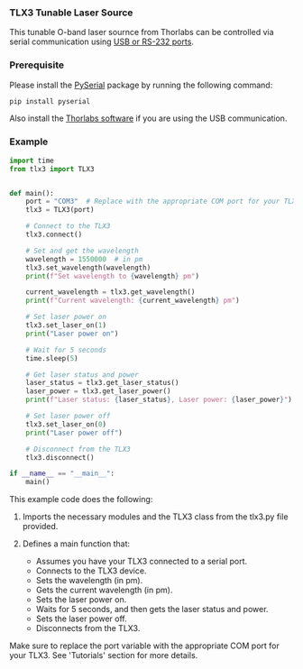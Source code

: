 ### **TLX3 Tunable Laser Source**
This tunable O-band laser sournce from Thorlabs can be controlled via serial communication using [USB or RS-232 ports](https://www.thorlabs.com/drawings/95d5daba0b697a3d-072A9758-9744-FD02-FF791D3D5CED2767/TLX3-ProgrammingGuide.pdf).

### **Prerequisite**
Please install the [PySerial](https://pyserial.readthedocs.io/en/latest/pyserial.html) package by running the following command: 

```python
pip install pyserial
```
Also install the [Thorlabs software](https://www.thorlabs.com/software_pages/viewsoftwarepage.cfm?code=TLX3) if you are using the USB communication.

### **Example**

```python
import time
from tlx3 import TLX3


def main():
    port = "COM3"  # Replace with the appropriate COM port for your TLX3
    tlx3 = TLX3(port)

    # Connect to the TLX3
    tlx3.connect()

    # Set and get the wavelength
    wavelength = 1550000  # in pm
    tlx3.set_wavelength(wavelength)
    print(f"Set wavelength to {wavelength} pm")

    current_wavelength = tlx3.get_wavelength()
    print(f"Current wavelength: {current_wavelength} pm")

    # Set laser power on
    tlx3.set_laser_on(1)
    print("Laser power on")

    # Wait for 5 seconds
    time.sleep(5)

    # Get laser status and power
    laser_status = tlx3.get_laser_status()
    laser_power = tlx3.get_laser_power()
    print(f"Laser status: {laser_status}, Laser power: {laser_power}")

    # Set laser power off
    tlx3.set_laser_on(0)
    print("Laser power off")

    # Disconnect from the TLX3
    tlx3.disconnect()

if __name__ == "__main__":
    main()
```


This example code does the following:

1. Imports the necessary modules and the TLX3 class from the tlx3.py file provided.

2. Defines a main function that:

    - Assumes you have your TLX3 connected to a serial port.
    - Connects to the TLX3 device.
    - Sets the wavelength (in pm).
    - Gets the current wavelength (in pm).
    - Sets the laser power on.
    - Waits for 5 seconds, and then gets the laser status and power.
    - Sets the laser power off.
    - Disconnects from the TLX3.

Make sure to replace the port variable with the appropriate COM port for your TLX3. See 'Tutorials' section for more details.